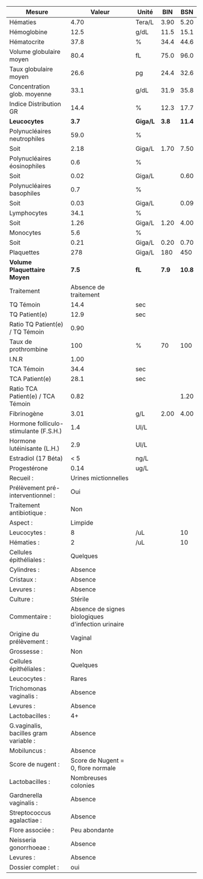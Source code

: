 |                Mesure               |                      Valeur                      |   Unité  |  BIN  |   BSN  |
|-------------------------------------|--------------------------------------------------|----------|-------|--------|
|               Hématies              |                       4.70                       |  Tera/L  |  3.90 |  5.20  |
|             Hémoglobine             |                       12.5                       |   g/dL   |  11.5 |  15.1  |
|             Hématocrite             |                       37.8                       |     %    |  34.4 |  44.6  |
|       Volume globulaire moyen       |                       80.4                       |    fL    |  75.0 |  96.0  |
|        Taux globulaire moyen        |                       26.6                       |    pg    |  24.4 |  32.6  |
|     Concentration glob. moyenne     |                       33.1                       |   g/dL   |  31.9 |  35.8  |
|        Indice Distribution GR       |                       14.4                       |     %    |  12.3 |  17.7  |
|            **Leucocytes**           |                      **3.7**                     |**Giga/L**|**3.8**|**11.4**|
|     Polynucléaires neutrophiles     |                       59.0                       |     %    |       |        |
|                 Soit                |                       2.18                       |  Giga/L  |  1.70 |  7.50  |
|     Polynucléaires éosinophiles     |                        0.6                       |     %    |       |        |
|                 Soit                |                       0.02                       |  Giga/L  |       |  0.60  |
|      Polynucléaires basophiles      |                        0.7                       |     %    |       |        |
|                 Soit                |                       0.03                       |  Giga/L  |       |  0.09  |
|             Lymphocytes             |                       34.1                       |     %    |       |        |
|                 Soit                |                       1.26                       |  Giga/L  |  1.20 |  4.00  |
|              Monocytes              |                        5.6                       |     %    |       |        |
|                 Soit                |                       0.21                       |  Giga/L  |  0.20 |  0.70  |
|              Plaquettes             |                        278                       |  Giga/L  |  180  |   450  |
|    **Volume Plaquettaire Moyen**    |                      **7.5**                     |  **fL**  |**7.9**|**10.8**|
|              Traitement             |               Absence de traitement              |          |       |        |
|              TQ Témoin              |                       14.4                       |    sec   |       |        |
|            TQ Patient(e)            |                       12.9                       |    sec   |       |        |
|   Ratio TQ Patient(e) / TQ Témoin   |                       0.90                       |          |       |        |
|         Taux de prothrombine        |                        100                       |     %    |   70  |   100  |
|                I.N.R                |                       1.00                       |          |       |        |
|              TCA Témoin             |                       34.4                       |    sec   |       |        |
|            TCA Patient(e)           |                       28.1                       |    sec   |       |        |
|  Ratio TCA Patient(e) / TCA Témoin  |                       0.82                       |          |       |  1.20  |
|             Fibrinogène             |                       3.01                       |    g/L   |  2.00 |  4.00  |
|Hormone folliculo-stimulante (F.S.H.)|                        1.4                       |   UI/L   |       |        |
|     Hormone lutéinisante (L.H.)     |                        2.9                       |   UI/L   |       |        |
|         Estradiol (17 Béta)         |                        < 5                       |   ng/L   |       |        |
|             Progestérone            |                       0.14                       |   ug/L   |       |        |
|              Recueil :              |               Urines mictionnelles               |          |       |        |
|  Prélèvement pré-interventionnel :  |                        Oui                       |          |       |        |
|      Traitement antibiotique :      |                        Non                       |          |       |        |
|               Aspect :              |                      Limpide                     |          |       |        |
|             Leucocytes :            |                         8                        |    /uL   |       |   10   |
|              Hématies :             |                         2                        |    /uL   |       |   10   |
|       Cellules épithéliales :       |                   Quelques                       |          |       |        |
|             Cylindres :             |                      Absence                     |          |       |        |
|              Cristaux :             |                      Absence                     |          |       |        |
|              Levures :              |                      Absence                     |          |       |        |
|              Culture :              |                      Stérile                     |          |       |        |
|            Commentaire :            |Absence de signes biologiques d'infection urinaire|          |       |        |
|       Origine du prélèvement :      |                      Vaginal                     |          |       |        |
|             Grossesse :             |                        Non                       |          |       |        |
|       Cellules épithéliales :       |                   Quelques                       |          |       |        |
|             Leucocytes :            |                   Rares                          |          |       |        |
|       Trichomonas vaginalis :       |                      Absence                     |          |       |        |
|              Levures :              |                      Absence                     |          |       |        |
|           Lactobacilles :           |                        4+                        |          |       |        |
|G.vaginalis, bacilles gram variable :|                      Absence                     |          |       |        |
|             Mobiluncus :            |                      Absence                     |          |       |        |
|          Score de nugent :          |        Score de Nugent = 0, flore normale        |          |       |        |
|           Lactobacilles :           |                Nombreuses colonies               |          |       |        |
|       Gardnerella vaginalis :       |                      Absence                     |          |       |        |
|      Streptococcus agalactiae :     |                      Absence                     |          |       |        |
|           Flore associée :          |                   Peu abondante                  |          |       |        |
|       Neisseria gonorrhoeae :       |                      Absence                     |          |       |        |
|              Levures :              |                      Absence                     |          |       |        |
|          Dossier complet :          |                        oui                       |          |       |        |